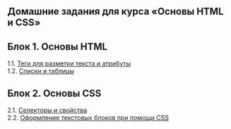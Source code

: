 ## Домашние задания для курса «Основы HTML и CSS»

## Блок 1. Основы HTML
1.1. [Теги для разметки текста и атрибуты](tags/)  
1.2. [Списки и таблицы](lists/)  

## Блок 2. Основы CSS
2.1. [Селекторы и свойства](selectors/)  
2.2. [Оформление текстовых блоков при помощи CSS](text/)  
